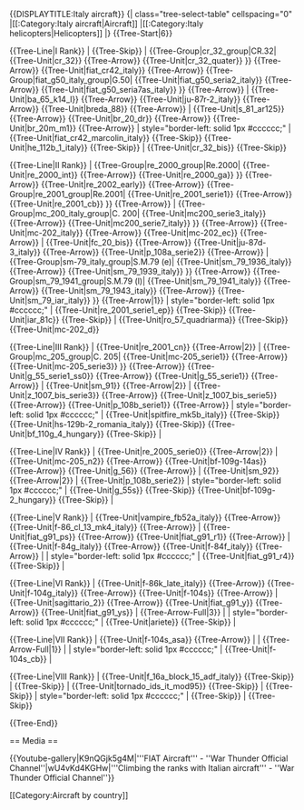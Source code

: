 {{DISPLAYTITLE:Italy aircraft}}
{| class="tree-select-table" cellspacing="0"
|[[:Category:Italy aircraft|Aircraft]]
|[[:Category:Italy helicopters|Helicopters]]
|}
{{Tree-Start|6}}

{{Tree-Line|I Rank}}
|
{{Tree-Skip}}
|
{{Tree-Group|cr_32_group|CR.32|
  {{Tree-Unit|cr_32}}
{{Tree-Arrow}}
{{Tree-Unit|cr_32_quater}}
}}
{{Tree-Arrow}}
{{Tree-Unit|fiat_cr42_italy}}
{{Tree-Arrow}}
{{Tree-Group|fiat_g50_italy_group|G.50|
  {{Tree-Unit|fiat_g50_seria2_italy}}
{{Tree-Arrow}}
{{Tree-Unit|fiat_g50_seria7as_italy}}
}}
{{Tree-Arrow}}
|
{{Tree-Unit|ba_65_k14_l}}
{{Tree-Arrow}}
{{Tree-Unit|ju-87r-2_italy}}
{{Tree-Arrow}}
{{Tree-Unit|breda_88}}
{{Tree-Arrow}}
|
{{Tree-Unit|s_81_ar125}}
{{Tree-Arrow}}
{{Tree-Unit|br_20_dr}}
{{Tree-Arrow}}
{{Tree-Unit|br_20m_m1}}
{{Tree-Arrow}}
| style="border-left: solid 1px #cccccc;" |
{{Tree-Unit|fiat_cr42_marcolin_italy}}
{{Tree-Skip}}
{{Tree-Unit|he_112b_1_italy}}
{{Tree-Skip}}
|
{{Tree-Unit|cr_32_bis}}
{{Tree-Skip}}

{{Tree-Line|II Rank}}
|
{{Tree-Group|re_2000_group|Re.2000|
  {{Tree-Unit|re_2000_int}}
{{Tree-Arrow}}
{{Tree-Unit|re_2000_ga}}
}}
{{Tree-Arrow}}
{{Tree-Unit|re_2002_early}}
{{Tree-Arrow}}
{{Tree-Group|re_2001_group|Re.2001|
  {{Tree-Unit|re_2001_serie1}}
{{Tree-Arrow}}
{{Tree-Unit|re_2001_cb}}
}}
{{Tree-Arrow}}
|
{{Tree-Group|mc_200_italy_group|C. 200|
  {{Tree-Unit|mc200_serie3_italy}}
{{Tree-Arrow}}
{{Tree-Unit|mc200_serie7_italy}}
}}
{{Tree-Arrow}}
{{Tree-Unit|mc-202_italy}}
{{Tree-Arrow}}
{{Tree-Unit|mc-202_ec}}
{{Tree-Arrow}}
|
{{Tree-Unit|fc_20_bis}}
{{Tree-Arrow}}
{{Tree-Unit|ju-87d-3_italy}}
{{Tree-Arrow}}
{{Tree-Unit|p_108a_serie2}}
{{Tree-Arrow}}
|
{{Tree-Group|sm-79_italy_group|S.M.79 (e)|
  {{Tree-Unit|sm_79_1936_italy}}
{{Tree-Arrow}}
{{Tree-Unit|sm_79_1939_italy}}
}}
{{Tree-Arrow}}
{{Tree-Group|sm_79_1941_group|S.M.79 (l)|
  {{Tree-Unit|sm_79_1941_italy}}
{{Tree-Arrow}}
{{Tree-Unit|sm_79_1943_italy}}
{{Tree-Arrow}}
{{Tree-Unit|sm_79_iar_italy}}
}}
{{Tree-Arrow|1}}
| style="border-left: solid 1px #cccccc;" |
{{Tree-Unit|re_2001_serie1_ep}}
{{Tree-Skip}}
{{Tree-Unit|iar_81c}}
{{Tree-Skip}}
|
{{Tree-Unit|ro_57_quadriarma}}
{{Tree-Skip}}
{{Tree-Unit|mc-202_d}}

{{Tree-Line|III Rank}}
|
{{Tree-Unit|re_2001_cn}}
{{Tree-Arrow|2}}
|
{{Tree-Group|mc_205_group|C. 205|
  {{Tree-Unit|mc-205_serie1}}
{{Tree-Arrow}}
{{Tree-Unit|mc-205_serie3}}
}}
{{Tree-Arrow}}
{{Tree-Unit|g_55_serie1_ss0}}
{{Tree-Arrow}}
{{Tree-Unit|g_55_serie1}}
{{Tree-Arrow}}
|
{{Tree-Unit|sm_91}}
{{Tree-Arrow|2}}
|
{{Tree-Unit|z_1007_bis_serie3}}
{{Tree-Arrow}}
{{Tree-Unit|z_1007_bis_serie5}}
{{Tree-Arrow}}
{{Tree-Unit|p_108b_serie1}}
{{Tree-Arrow}}
| style="border-left: solid 1px #cccccc;" |
{{Tree-Unit|spitfire_mk5b_italy}}
{{Tree-Skip}}
{{Tree-Unit|hs-129b-2_romania_italy}}
{{Tree-Skip}}
{{Tree-Unit|bf_110g_4_hungary}}
{{Tree-Skip}}
|

{{Tree-Line|IV Rank}}
|
{{Tree-Unit|re_2005_serie0}}
{{Tree-Arrow|2}}
|
{{Tree-Unit|mc-205_n2}}
{{Tree-Arrow}}
{{Tree-Unit|bf-109g-14as}}
{{Tree-Arrow}}
{{Tree-Unit|g_56}}
{{Tree-Arrow}}
|
{{Tree-Unit|sm_92}}
{{Tree-Arrow|2}}
|
{{Tree-Unit|p_108b_serie2}}
| style="border-left: solid 1px #cccccc;" |
{{Tree-Unit|g_55s}}
{{Tree-Skip}}
{{Tree-Unit|bf-109g-2_hungary}}
{{Tree-Skip}}
|

{{Tree-Line|V Rank}}
|
{{Tree-Unit|vampire_fb52a_italy}}
{{Tree-Arrow}}
{{Tree-Unit|f-86_cl_13_mk4_italy}}
{{Tree-Arrow}}
|
{{Tree-Unit|fiat_g91_ps}}
{{Tree-Arrow}}
{{Tree-Unit|fiat_g91_r1}}
{{Tree-Arrow}}
|
{{Tree-Unit|f-84g_italy}}
{{Tree-Arrow}}
{{Tree-Unit|f-84f_italy}}
{{Tree-Arrow}}
|
| style="border-left: solid 1px #cccccc;" |
{{Tree-Unit|fiat_g91_r4}}
{{Tree-Skip}}
|

{{Tree-Line|VI Rank}}
|
{{Tree-Unit|f-86k_late_italy}}
{{Tree-Arrow}}
{{Tree-Unit|f-104g_italy}}
{{Tree-Arrow}}
{{Tree-Unit|f-104s}}
{{Tree-Arrow}}
|
{{Tree-Unit|sagittario_2}}
{{Tree-Arrow}}
{{Tree-Unit|fiat_g91_y}}
{{Tree-Arrow}}
{{Tree-Unit|fiat_g91_ys}}
|
{{Tree-Arrow-Full|3}}
|
| style="border-left: solid 1px #cccccc;" |
{{Tree-Unit|ariete}}
{{Tree-Skip}}
|

{{Tree-Line|VII Rank}}
|
{{Tree-Unit|f-104s_asa}}
{{Tree-Arrow}}
|
|
{{Tree-Arrow-Full|1}}
|
| style="border-left: solid 1px #cccccc;" |
{{Tree-Unit|f-104s_cb}}
|

{{Tree-Line|VIII Rank}}
|
{{Tree-Unit|f_16a_block_15_adf_italy}}
{{Tree-Skip}}
|
{{Tree-Skip}}
|
{{Tree-Unit|tornado_ids_it_mod95}}
{{Tree-Skip}}
|
{{Tree-Skip}}
| style="border-left: solid 1px #cccccc;" |
{{Tree-Skip}}
|
{{Tree-Skip}}

{{Tree-End}}

== Media ==

<!-- ''Excellent additions to the article would be video guides, screenshots from the game, and photos.'' -->

{{Youtube-gallery|K9nQGjk5g4M|'''FIAT Aircraft'''  - ''War Thunder Official Channel''|wU4vKd4KGHw|'''Climbing the ranks with Italian aircraft'''  - ''War Thunder Official Channel''}}

[[Category:Aircraft by country]]
